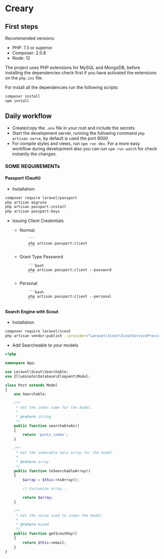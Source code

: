 # Creary

## First steps

Recommended versions:

-   PHP: 7.3 or superior
-   Composer: 2.0.8
-   Node: 12

The project uses PHP extensions for MySQL and MongoDB, before installing the dependencies check first if you have activated the extensions on the `php.ini` file.

For install all the dependencies run the following scripts:

```bash
composer install
npm install
```

## Daily workflow

-   Create/copy the `.env` file in your root and include the secrets
-   Start the development server, running the following command `php artisan serve`, by default is used the port 8000
-   For compile styles and views, run `npm run dev`. For a more easy workflow during development also you can run `npm run watch` for check instantly the changes.

### SOME REQUIREMENTs

#### Passport (Oauth)

-   Installation:

```bash
composer require laravel/passport
php artisan migrate
php artisan passport:install
php artisan passport:keys
```

-   Issuing Client Credentials

    -   Normal:

                ```
                php artisan passport:client
                ```

    -   Grant Type Password

                ```bash
                php artisan passport:client --password
                ```

    -   Personal

                ```bash
                php artisan passport:client --personal
                ```

#### Search Engine with Scout

-   Installation

```bash
composer require laravel/scout
php artisan vendor:publish --provider="Laravel\Scout\ScoutServiceProvider"


```

-   Add Searcheable to your models

```php
<?php

namespace App;

use Laravel\Scout\Searchable;
use Illuminate\Database\Eloquent\Model;

class Post extends Model
{
    use Searchable;

    /**
     * Get the index name for the model.
     *
     * @return string
     */
    public function searchableAs()
    {
        return 'posts_index';
    }

    /**
     * Get the indexable data array for the model.
     *
     * @return array
     */
    public function toSearchableArray()
    {
        $array = $this->toArray();

        // Customize array...

        return $array;
    }

    /**
     * Get the value used to index the model.
     *
     * @return mixed
     */
    public function getScoutKey()
    {
        return $this->email;
    }
}
```
